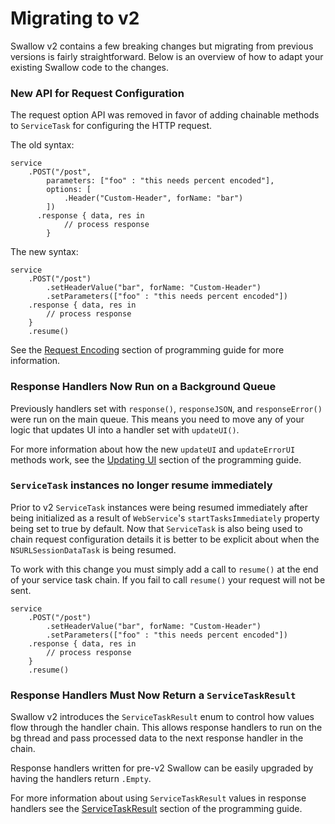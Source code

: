# Migrating to v2

Swallow v2 contains a few breaking changes but migrating from previous versions is fairly straightforward. Below is an overview of how to adapt your existing Swallow code to the changes.

### New API for Request Configuration

The request option API was removed in favor of adding chainable methods to `ServiceTask` for configuring the HTTP request.


The old syntax:

```
service
    .POST("/post", 
        parameters: ["foo" : "this needs percent encoded"],
        options: [
            .Header("Custom-Header", forName: "bar")
        ])
      .response { data, res in
            // process response
        }
```

The new syntax:

```
service
    .POST("/post")
        .setHeaderValue("bar", forName: "Custom-Header")
        .setParameters(["foo" : "this needs percent encoded"])
    .response { data, res in
        // process response
    }
    .resume()
```

See the [Request Encoding](https://github.com/TheHolyGrail/Swallow/blob/master/docs/Swallow-Programming-Guide.md#request-encoding) section of programming guide for more information.

### Response Handlers Now Run on a Background Queue

Previously handlers set with `response()`, `responseJSON`, and `responseError()` were run on the main queue. This means you need to move any of your logic that updates UI into a handler set with `updateUI()`.

For more information about how the new `updateUI` and `updateErrorUI` methods work, see the [Updating UI](https://github.com/TheHolyGrail/Swallow/blob/master/docs/Swallow-Programming-Guide.md#updating-ui) section of the programming guide.

### `ServiceTask` instances no longer resume immediately

Prior to v2 `ServiceTask` instances were being resumed immediately after being initialized as a result of `WebService`'s `startTasksImmediately` property being set to true by default. Now that `ServiceTask` is also being used to chain request configuration details it is better to be explicit about when the `NSURLSessionDataTask` is being resumed.

To work with this change you must simply add a call to `resume()` at the end of your service task chain. If you fail to call `resume()` your request will not be sent.

```
service
    .POST("/post")
        .setHeaderValue("bar", forName: "Custom-Header")
        .setParameters(["foo" : "this needs percent encoded"])
    .response { data, res in
        // process response
    }
    .resume()
```

### Response Handlers Must Now Return a `ServiceTaskResult`

Swallow v2 introduces the `ServiceTaskResult` enum to control how values flow through the handler chain. This allows response handlers to run on the bg thread and pass processed data to the next response handler in the chain.

Response handlers written for pre-v2 Swallow can be easily upgraded by having the handlers return `.Empty`.

For more information about using `ServiceTaskResult` values in response handlers see the [ServiceTaskResult](https://github.com/TheHolyGrail/Swallow/blob/master/docs/Swallow-Programming-Guide.md#servicetaskresult) section of the programming guide.